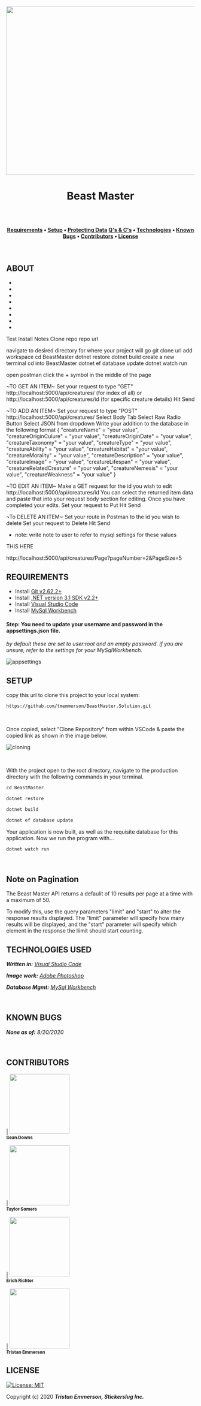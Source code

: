 

<h1 align="center">
  <img width="900" height="450" src="https://coding-assets.s3-us-west-2.amazonaws.com/hero_images/beast_master_header.jpg">

  
**<h1 align = "center">Beast Master**


</h1>
     
<br>

<h4 align = "center">
  <a href="#requirements">Requirements</a> •
  <a href="#setup">Setup</a> •
  <a href="#protecting-your-data">Protecting Data</a> 
  <a href="#questions-and-concerns">Q's & C's</a> •
  <a href="#technologies-used">Technologies</a> •
  <a href="#known-bugs">Known Bugs</a> •  
  <a href="#contributors">Contributors</a> •
  <a href="#license">License</a></h4>

<br>

## **ABOUT**

* 
* 
* 
* 
* 
* 
* 
* 


Test Install Notes
Clone repo repo url 

navigate to desired directory for where your project will go
git clone url
add workspace
cd BeastMaster
dotnet restore
dotnet build
create a new terminal
cd into BeastMaster
dotnet ef database update
dotnet watch run

open postman
click the + symbol in the middle of the page

~TO GET AN ITEM~
Set your request to type "GET" 
http://localhost:5000/api/creatures/ (for index of all)
or
http://localhost:5000/api/creatures/id (for specific creature details)
Hit Send



~TO ADD AN ITEM~
Set your request to type "POST"
http://localhost:5000/api/creatures/ 
Select Body Tab
Select Raw Radio Button
Select JSON from dropdown
Write your addition to the database in the following format
{
  "creatureName" = "your value",
  "creatureOriginCulure" = "your value",
  "creatureOriginDate" = "your value",
  "creatureTaxonomy" = "your value",
  "creatureType" = "your value",
  "creatureAbility" = "your value",
  "creatureHabitat" = "your value",
  "creatureMorality" = "your value",
  "creatureDescription" = "your value",
  "creatureImage" = "your value",
  "creatureLifespan" = "your value",
  "creatureRelatedCreature" = "your value",
  "creatureNemesis" = "your value",
  "creatureWeakness" = "your value"
}

~TO EDIT AN ITEM~
Make a GET request for the id you wish to edit
http://localhost:5000/api/creatures/id
You can select the returned item data and paste that into your request body section for editing. 
Once you have completed your edits. 
Set your request to Put
Hit Send


~To DELETE AN ITEM~
Set your route in Postman to the id you wish to delete
Set your request to Delete
Hit Send

* note: write note to user to refer to mysql settings for these values



THIS HERE

http://localhost:5000/api/creatures/Page?pageNumber=2&PageSize=5

## **REQUIREMENTS** 

* Install [Git v2.62.2+](https://git-scm.com/downloads/)
* Install [.NET version 3.1 SDK v2.2+](https://dotnet.microsoft.com/download/dotnet-core/2.2)
* Install [Visual Studio Code](https://code.visualstudio.com/)
* Install [MySql Workbench](https://www.mysql.com/products/workbench/)





#### Step: **You need to update your username and password in the appsettings.json file.**

_by default these are set to user:root and an empty password. if you are unsure, refer to the settings for your MySqlWorkbench._

![appsettings](https://coding-assets.s3-us-west-2.amazonaws.com/img/app-settings.png)

## **SETUP**

copy this url to clone this project to your local system:
```html
https://github.com/tmemmerson/BeastMaster.Solution.git
```

<br>

Once copied, select "Clone Repository" from within VSCode & paste the copied link as shown in the image below.

![cloning](https://coding-assets.s3-us-west-2.amazonaws.com/img/clone-github2.gif "Cloning from Github within VSCode")

<br>

With the project open to the root directory, navigate to the production directory with the following commands in your terminal.
```js 
cd BeastMaster
```

```js 
dotnet restore 
```

```js 
dotnet build 
``` 

```js 
dotnet ef database update 
``` 

Your application is now built, as well as the requisite database for this application. Now we run the program with...
```js 
dotnet watch run 
``` 
<br>

## **Note on Pagination**
The Beast Master API returns a defaulit of 10 results per page at a time with a maximum of 50.

To modify this, use the query parameters "limit" and "start" to alter the response results displayed.  The "limit" parameter will specify how many results will be displayed, and the "start" parameter will specify which element in the response the liimit should start counting.
<br>

## **TECHNOLOGIES USED**

_**Written in:** [Visual Studio Code](https://code.visualstudio.com/)_

_**Image work:** [Adobe Photoshop](https://www.adobe.com/products/photoshop.html/)_

_**Database Mgmt:** [MySql Workbench](https://www.mysql.com/products/workbench/)_


<br>

## **KNOWN BUGS**

_**None as of:** 8/20/2020_

<br>

## **CONTRIBUTORS**

| [<img src='https://coding-assets.s3-us-west-2.amazonaws.com/linked-in-images/sean-downs.jpeg' width='160px;'/><br /><sub><b>Sean Downs</b></sub>](https://www.linkedin.com/in/sean-downs/)<br />


| [<img src='https://coding-assets.s3-us-west-2.amazonaws.com/linked-in-images/taylor-somers.jpeg' width='160px;'/><br /><sub><b>Taylor Somers</b></sub>](https://www.linkedin.com/in/taylorsomers/)<br />


| [<img src='https://coding-assets.s3-us-west-2.amazonaws.com/linked-in-images/erich-richter.jpeg' width='160px;'/><br /><sub><b>Erich Richter</b></sub>](https://www.linkedin.com/in/erichjrichter/)<br />

| [<img src='https://coding-assets.s3-us-west-2.amazonaws.com/img/tristan_emmerson.jpg' width='160px;'/><br /><sub><b>Tristan Emmerson</b></sub>](https://www.linkedin.com/in/tristan-emmerson/)<br />


## **LICENSE**
[![License: MIT](https://img.shields.io/badge/License-MIT-yellow.svg)](https://opensource.org/licenses/MIT)

Copyright (c) 2020 **_Tristan Emmerson, Stickerslug Inc._**